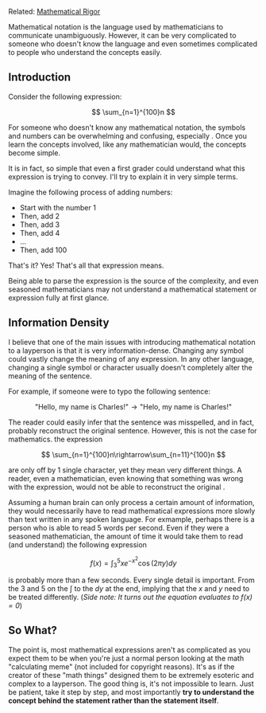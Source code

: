 Related:
[Mathematical Rigor](Philosophy/Mathematical-Rigor.md)

Mathematical notation is the language used by mathematicians to communicate unambiguously. However, it can be very complicated to someone who doesn't know the language and even sometimes complicated to people who understand the concepts easily.

## Introduction
Consider the following expression:

$$
\sum_{n=1}^{100}n
$$

For someone who doesn't know any mathematical notation, the symbols and numbers can be overwhelming and confusing, especially . Once you learn the concepts involved, like any mathematician would, the concepts become simple.

It is in fact, so simple that even a first grader could understand what this expression is trying to convey. I'll try to explain it in very simple terms.

Imagine the following process of adding numbers:

- Start with the number 1
- Then, add 2
- Then, add 3
- Then, add 4
- ...
- Then, add 100

That's it? Yes! That's all that expression means.

Being able to parse the expression is the source of the complexity, and even seasoned mathematicians may not understand a mathematical statement or expression fully at first glance.

## Information Density

I believe that one of the main issues with introducing mathematical notation to a layperson is that it is very information-dense. Changing any symbol could vastly change the meaning of any expression. In any other language, changing a single symbol or character usually doesn't completely alter the meaning of the sentence.

For example, if someone were to typo the following sentence:

$$
\text{"Hello, my name is Charles!"} \rightarrow \text{"Helo, my name is Charles!"}
$$

The reader could easily infer that the sentence was misspelled, and in fact, probably reconstruct the original sentence. However, this is not the case for mathematics. the expression

$$
\sum_{n=1}^{100}n\rightarrow\sum_{n=11}^{100}n
$$

are only off by 1 single character, yet they mean very different things. A reader, even a mathematician, even knowing that something was wrong with the expression, would not be able to reconstruct the original .

Assuming a human brain can only process a certain amount of information, they would necessarily have to read mathematical expressions more slowly than text written in any spoken language. For exmample, perhaps there is a person who is able to read 5 words per second. Even if they were a seasoned mathematician, the amount of time it would take them to read (and understand) the following expression

$$
f(x)=\int_3^5xe^{-x^2}\cos(2\pi y)dy
$$

is probably more than a few seconds. Every single detail is important. From the 3 and 5 on the $\int$ to the $dy$ at the end, implying that the $x$ and $y$ need to be treated differently. (*Side note: It turns out the equation evaluates to $f(x)=0$*)

## So What?
The point is, most mathematical expressions aren't as complicated as you expect them to be when you're just a normal person looking at the math "calculating meme" (not included for copyright reasons). It's as if the creator of these "math things" designed them to be extremely esoteric and complex to a layperson. The good thing is, it's not impossible to learn. Just be patient, take it step by step, and most importantly **try to understand the concept behind the statement rather than the statement itself**.
